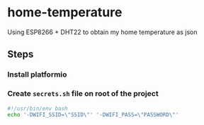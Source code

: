 # home-temperature

Using ESP8266 + DHT22 to obtain my home temperature as json

## Steps

### Install platformio

### Create `secrets.sh` file on root of the project

```sh
#!/usr/bin/env bash
echo '-DWIFI_SSID=\"SSID\"' '-DWIFI_PASS=\"PASSWORD\"'
```
